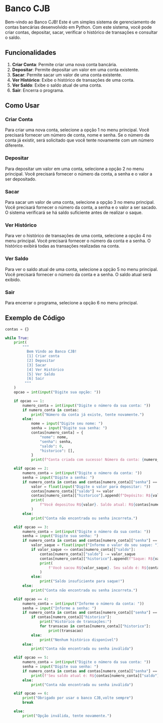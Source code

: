 # Banco CJB

Bem-vindo ao Banco CJB! Este é um simples sistema de gerenciamento de contas bancárias desenvolvido em Python. Com este sistema, você pode criar contas, depositar, sacar, verificar o histórico de transações e consultar o saldo.

## Funcionalidades

1. **Criar Conta**: Permite criar uma nova conta bancária.
2. **Depositar**: Permite depositar um valor em uma conta existente.
3. **Sacar**: Permite sacar um valor de uma conta existente.
4. **Ver Histórico**: Exibe o histórico de transações de uma conta.
5. **Ver Saldo**: Exibe o saldo atual de uma conta.
6. **Sair**: Encerra o programa.

## Como Usar

### Criar Conta

Para criar uma nova conta, selecione a opção 1 no menu principal. Você precisará fornecer um número de conta, nome e senha. Se o número da conta já existir, será solicitado que você tente novamente com um número diferente.

### Depositar

Para depositar um valor em uma conta, selecione a opção 2 no menu principal. Você precisará fornecer o número da conta, a senha e o valor a ser depositado.

### Sacar

Para sacar um valor de uma conta, selecione a opção 3 no menu principal. Você precisará fornecer o número da conta, a senha e o valor a ser sacado. O sistema verificará se há saldo suficiente antes de realizar o saque.

### Ver Histórico

Para ver o histórico de transações de uma conta, selecione a opção 4 no menu principal. Você precisará fornecer o número da conta e a senha. O histórico exibirá todas as transações realizadas na conta.

### Ver Saldo

Para ver o saldo atual de uma conta, selecione a opção 5 no menu principal. Você precisará fornecer o número da conta e a senha. O saldo atual será exibido.

### Sair

Para encerrar o programa, selecione a opção 6 no menu principal.

## Exemplo de Código

```python
contas = {}

while True:
    print(
        """
          Bem Vindo ao Banco CJB!
          [1] Criar conta
          [2] Depositar
          [3] Sacar
          [4] Ver Histórico
          [5] Ver Saldo
          [6] Sair
         """
    )
    opcao = int(input("Digite sua opção: "))

    if opcao == 1:
        numero_conta = int(input("Digite o número da sua conta: "))
        if numero_conta in contas:
            print("Número da conta já existe, tente novamente.")
        else:
            nome = input("Digite seu nome: ")
            senha = input("Digite sua senha: ")
            contas[numero_conta] = {
                "nome": nome,
                "senha": senha,
                "saldo": 0,
                "historico": [],
            }
            print(f"Conta criada com sucesso! Número da conta: {numero_conta}")

    elif opcao == 2:
        numero_conta = int(input("Digite o número da conta: "))
        senha = input("Digite a senha: ")
        if numero_conta in contas and contas[numero_conta]["senha"] == senha:
            valor = float(input("Digite o valor para depositar: "))
            contas[numero_conta]["saldo"] += valor
            contas[numero_conta]["historico"].append(f"Depósito: R${valor}")
            print(
                f"Você depositou R${valor}. Saldo atual: R${contas[numero_conta]['saldo']}"
            )
        else:
            print("Conta não encontrada ou senha incorreta.")

    elif opcao == 3:
        numero_conta = int(input("Digite o número da sua conta: "))
        senha = input("Digite sua senha: ")
        if numero_conta in contas and contas[numero_conta]["senha"] == senha:
            valor_saque = float(input("Informe o valor do seu saque: "))
            if valor_saque <= contas[numero_conta]["saldo"]:
                contas[numero_conta]["saldo"] -= valor_saque
                contas[numero_conta]["historico"].append(f"Saque: R${valor_saque}")
                print(
                    f'Você sacou R${valor_saque}. Seu saldo é: R${contas[numero_conta]["saldo"]}'
                )
            else:
                print("Saldo insuficiente para saque!")
        else:
            print("Conta não encontrada ou senha incorreta.")

    elif opcao == 4:
        numero_conta = int(input("Informe o número da conta: "))
        senha = input("Informe a senha: ")
        if numero_conta in contas and contas[numero_conta]["senha"] == senha:
            if contas[numero_conta]["historico"]:
                print("Histórico de transações:")
                for transacao in contas[numero_conta]["historico"]:
                    print(transacao)
            else:
                print("Nenhum histórico disponível")
        else:
            print("Conta não encontrada ou senha inválida")

    elif opcao == 5:
        numero_conta = int(input("Digite o número da sua conta: "))
        senha = input("Digite sua senha: ")
        if numero_conta in contas and contas[numero_conta]["senha"] == senha:
            print(f'Seu saldo atual é: R${contas[numero_conta]["saldo"]}')
        else:
            print("Conta não encontrada ou senha inválida")

    elif opcao == 6:
        print("Obrigado por usar o banco CJB,volte sempre")
        break

    else:
        print("Opção inválida, tente novamente.")

